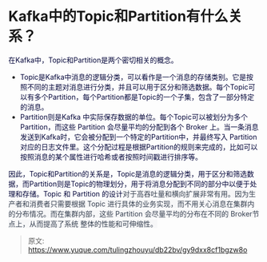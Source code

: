 # Kafka中的Topic和Partition有什么关系？

<font style="color:rgb(5, 7, 59);">在Kafka中，Topic和Partition是两个密切相关的概念。</font>

+ <font style="color:rgb(5, 7, 59);">Topic是Kafka中消息的逻辑分类，可以看作是一个消息的存储类别。它是按照不同的主题对消息进行分类，并且可以用于区分和筛选数据。每个Topic可以有多个Partition，每个Partition都是Topic的一个子集，包含了一部分特定的消息。</font>
+ <font style="color:rgb(5, 7, 59);">Partition则是Kafka 中实际保存数据的单位。每个Topic可以被划分为多个Partition，而这些 Partition 会尽量平均的分配到各个 Broker 上。当一条消息发送到Kafka时，它会被分配到一个特定的Partition中，并最终写入 Partition 对应的日志文件里。这个分配过程是根据Partition的规则来完成的，比如可以按照消息的某个属性进行哈希或者按照时间戳进行排序等。</font>

<font style="color:rgb(5, 7, 59);">因此，Topic和Partition的关系是，Topic是消息的逻辑分类，用于区分和筛选数据，而Partition则是Topic的物理划分，用于将消息分配到不同的部分中以便于处理和存储。Topic 和 Partition 的设计</font><font style="color:rgb(55, 65, 81);background-color:rgb(247, 247, 248);">对于高吞吐量和横向扩展非常有用。因为生产者和消费者只需要根据 Topic 进行具体的业务实现，而不用关心消息在集群内的分布情况。而在集群内部，这些 Partition 会尽量平均的分布在不同的 Broker节点上，从而提高了系统 整体的性能和可伸缩性。</font>



> 原文: <https://www.yuque.com/tulingzhouyu/db22bv/gy9dxx8cf1bgzw8o>